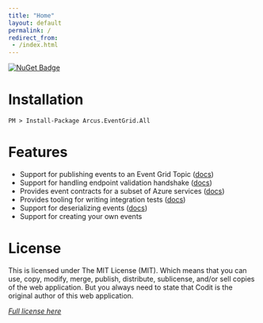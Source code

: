 ```yaml
---
title: "Home"
layout: default
permalink: /
redirect_from:
 - /index.html
---
```


[![NuGet Badge](https://buildstats.info/nuget/Arcus.EventGrid.All?packageVersion=2.2.0)](https://www.nuget.org/packages/Arcus.EventGrid.All/)

# Installation

```shell
PM > Install-Package Arcus.EventGrid.All
```

# Features

- Support for publishing events to an Event Grid Topic ([docs](features/publishing-events))
- Support for handling endpoint validation handshake ([docs](features/endpoint-validation))
- Provides event contracts for a subset of Azure services ([docs](features/azure-event-contracts))
- Provides tooling for writing integration tests ([docs](features/running-integration-tests))
- Support for deserializing events ([docs](features/deserializing-events))
- Support for creating your own events

# License
This is licensed under The MIT License (MIT). Which means that you can use, copy, modify, merge, publish, distribute, sublicense, and/or sell copies of the web application. But you always need to state that Codit is the original author of this web application.

*[Full license here](https://github.com/arcus-azure/arcus.eventgrid/blob/master/LICENSE)*